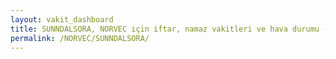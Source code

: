 ```yaml
---
layout: vakit_dashboard
title: SUNNDALSORA, NORVEC için iftar, namaz vakitleri ve hava durumu - ilçe/eyalet seç
permalink: /NORVEC/SUNNDALSORA/
---
```


<script type="text/javascript">
  var GLOBAL_COUNTRY = 'NORVEC';
  var GLOBAL_CITY = 'SUNNDALSORA';
  var GLOBAL_STATE = '';
  var lat = 72;
  var lon = 21;
</script>
